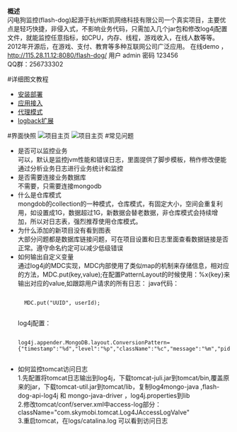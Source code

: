 **概述**  
闪电狗监控(flash-dog)起源于杭州斯凯网络科技有限公司一个真实项目，主要优点是轻巧快捷，非侵入式，不影响业务代码，只需加入几个jar包和修改log4j配置文件，就能监控任意指标，如CPU，内存、线程，游戏收入，在线人数等等。2012年开源后，在游戏、支付、教育等多种互联网公司广泛应用。
在线demo ，http://115.28.11.12:8080/flash-dog/   用户 admin  密码 123456  
QQ群：256733302

#详细图文教程 
* [安装部署](https://github.com/flash-dog/flash-dog/wiki/1%E5%AE%89%E8%A3%85%E9%83%A8%E7%BD%B2)
* [应用接入](https://github.com/flash-dog/flash-dog/wiki/2.%E5%BA%94%E7%94%A8%E6%8E%A5%E5%85%A5)
* [代理模式](https://github.com/flash-dog/flash-dog/wiki/%E4%BB%A3%E7%90%86%E6%A8%A1%E5%BC%8F)
* [logback扩展](https://github.com/flash-dog/flash-dog/wiki/%E4%BB%A3%E7%90%86%E6%A8%A1%E5%BC%8F)

#界面快照
![项目主页](https://raw.githubusercontent.com/flash-dog/flash-dog/master/screenshot/monitor1.jpg)
![项目主页](https://raw.githubusercontent.com/flash-dog/flash-dog/master/screenshot/shouru1.jpg)
#常见问题 
* 是否可以监控业务   
  可以，默认是监控jvm性能和错误日志，里面提供了脚步模板，稍作修改便能通过分析业务日志进行业务统计和监控  
* 是否需要连接业务数据库    
  不需要，只需要连接mongodb  
* 什么是仓库模式  
   mongdob的collection的一种模式，仓库模式，有固定大小，空间会重复利用，如设置成1G，数据超过1G，新数据会替老数据，非仓库模式会持续增加，所以对日志表，强烈推荐使用仓库模式。  
* 为什么添加的新项目没有看到图表  
   大部分问题都是数据库链接问题，可在项目设置和日志里面查看数据链接是否正常。遵守命名约定可以减少低级错误
* 如何输出自定义变量  
   通过log4j的MDC实现，MDC内部使用了类似map的机制来存储信息，相对应的方法，MDC.put(key,value);在配置PatternLayout的时候使用：%x{key}来输出对应的value,如跟踪用户请求的所有日志： 
   java代码：
    <pre><code class="java"> 
	MDC.put("UUID", userId); 
    </code></pre>
  log4j配置： 
    <pre><code class="java">  
  log4j.appender.MongoDB.layout.ConversionPattern={"timestamp":"%d","level":"%p","className":"%c","message":"%m","pid":"%V","ip":"%I",uuid:"%X{UUID}"}
    </code></pre>   
* 如何监控tomcat访问日志  
  1.先配置将tomcat日志输出到log4j，下载tomcat-juli.jar到tomcat/bin,覆盖原来的jar，下载tomcat-util.jar到tomcat/lib，复制log4mongo-java ,flash-dog-api-log4j 和 mongo-java-driver ，log4j.properties到lib  
  2.修改tomcat/conf/server.xml中access-log部分：  className="com.skymobi.tomcat.Log4JAccessLogValve"   
  3.重启tomcat，在logs/catalina.log 可以看到访问日志    
 
 
